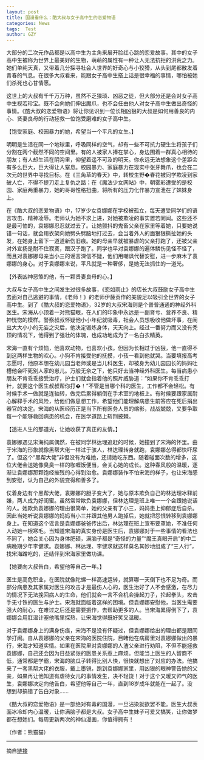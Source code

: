```yaml
---
layout: post
title: 国漫看什么：酷大叔与女子高中生的恋爱物语
categories: News
tags:  Test
author: GZY
---
```


大部分的二次元作品都是以高中生为主角来展开脸红心跳的恋爱故事。其中的女子高中生被称为世界上最美好的生物，萌萌的属性有一种让人无法抗拒的洪荒之力。她们单纯天真，又带着几分探寻社会人世界的好奇心与小狡猾，从头到尾都散发着青春的气息。在很多大叔看来，能跟女子高中生搭上话是很幸福的事情，哪怕被她们杀死也心甘情愿。

这世上的大叔有千千万万种，虽然不乏猥琐、凶恶之徒，但大部分还是会对女子高中生视若珍宝。既不会向她们伸出魔爪，也不会任由他人对女子高中生做出奇怪的事情。《酷大叔的恋爱物语》将让你见识到一位长相凶狠的大叔是如何用善良的内心、贤妻良母的行动拯救一位饱受磨难的女子高中生。

【饱受家庭、校园暴力的她，希望当一个平凡的女生。】

明明是生活在同一个地球里，呼吸同样的空气，却有一些不可抗力硬生生将孩子们分割在两个截然不同的空间里。有的人被家人捧在掌心，身边围着一群真心相待的朋友；有人却生活在阴沟里，仰望着遥不可及的明天。你永远无法想象这个差距会有多么巨大，巨大得让人窒息。校园暴力、家庭暴力在现实中张牙舞爪，也会在二次元的世界中寻找目标。在《三角草的春天》中，转校生野�春花被同学欺凌到家破人亡，不得不提刀走上复仇之路；在《魔法少女网站》中，朝雾彩遭受的是校园、家庭两重暴力，她的哥哥性格扭曲，将所有的压力化作暴力宣泄在了妹妹身上。

在《酷大叔的恋爱物语》中，17岁少女袁娜娜在学校被孤立，每天遭受同学们的语言攻击、精神凌辱。老师认为她不求上进，对她被欺凌的事实置若罔闻。这些还不是最可怕的，袁娜娜忍忍就过去了。让她颤抖的鬼畜父亲在家里等着她，只要她说错一句话，就会用衣架向她劈头劈脑地打过去，会当着外人的面狠狠撕扯她的头发，在她身上留下一道道新伤旧痕。她的母亲早就被暴虐的父亲打跑了，还被父亲对外宣扬是耐不住寂寞，跟汉子跑了。同学也早对袁娜娜的遍体鳞伤见怪不怪了，而且对袁娜娜母亲当小三的谣言深信不疑，他们用嘲讽代替安慰，进一步麻木了袁娜娜的身心。对于袁娜娜来说，平凡就是一种奢侈，是她无法抓住的一道光。

【外表凶神恶煞的他，有一颗贤妻良母的心。】

大叔与女子高中生之间发生过很多故事，《恋如雨止》的店长大叔鼓励女子高中生去面对自己逃避的事情，《老师！》的老师伊藤贡作的美貌足以吸引全世界的女子高中生。到了《酷大叔的恋爱物语》，32岁的大叔宋海则是个普普通通的神经外科医生。宋海从小顶着一对熊猫眼，在人们的印象中永远是一副肾亏、营养不良、精神恍惚的模样。警察叔叔怀疑他小小年纪就吸毒，社会人员想吸收他做坏事，在闹出大大小小的无妄之灾后，他决定锻炼身体，天天向上。经过一番努力而又没有秃顶的情况下，他得到了强壮的体魄，也成功地成为了一名白衣精英。

宋海一直有个烦恼，他喜欢动物，也喜欢小孩。但因为长相过于凶狠，他一直得不到这两样生物的欢心。小狗不肯接受他的抚摸，小孩一看到他就哭。当要填报高考志愿时，他原本想在幼儿园当老师或是当儿科医生，却被身为幼儿园园长的妈妈吐槽他会吓死别人家的崽儿。万般无奈之下，他只好去当神经外科医生。每当病患小朋友不肯乖乖接受治疗，护士们就会指着他的照片威胁道：“如果你不肯乖乖打针，就要这个医生叔叔帮你打�！”不管是当哪个科的医生，工作都不会轻松。有时候手术一做就是连轴转，做完后累得躺倒在手术室的地板上。有时候要跟家属耐心解释手术的风险，给他们做思想工作，希望他们能理解病患生前答应在死后捐出器官的决定。宋海的从医经历正是当下所有医务人员的缩影，战战兢兢，又要争取每一个能够救回病患的机会，在医学道路上斩荆披棘。

【透进人生的那道光，让她收获了真正的友情。】

袁娜娜遇见宋海纯属偶然，在被同学林达理追赶的时候，她撞到了宋海的怀里。由于宋海的形象就像黑帮大佬一样过于骇人，林达理转身就跑，袁娜娜怂得都快吓尿了。但这个“黑帮大佬”非但没有为难她，还请她吃东西。随着碰面次数的增多，这位大佬会送她像臭臭一样的咖喱饭便当，会关心她的成长。这种春风般的温暖，逐渐让袁娜娜那颗饱经摧残的心得到治愈。袁娜娜装作不怕宋海的样子，也让宋海感到安慰，认为自己的外貌变得和善多了。

仗着身边有个黑帮大佬，袁娜娜的胆子变大了，她与原本欺负自己的林达理冰释前嫌，两人成为好闺蜜。虽然常常欺负袁娜娜，但林达理是班上唯一一个会跟她说话的人。她欺负袁娜娜的理由很简单，她的父亲有了小三，妈妈患上抑郁症后自杀。因此当她听说袁娜娜的妈妈当小三并跟其他男人跑掉后，她就把怨恨转移到袁娜娜身上。在知道这个谣言是袁娜娜爸爸传出后，林达理在班上宣布要罩她，不准任何人动她一根寒毛。当知道宋海的真实身份是医生后，袁娜娜对于一些事情的看法也不同了，她会关心因为身体肥硕，满脑子都是“奇怪的力量”“魔王真眼开启”的中二病晚期少年李健求。袁娜娜、林达理、李健求就这样莫名其妙地组成了“三人行”，找宋海蹭吃的，还结伴到宋海家里做功课。

【她要向大叔告白，希望他等自己一年。】

医生是高危职业，在医院就像陀螺一样高速运转，就算哪一天倒下也不足为奇。而部分病患及其家属对医生的攻击才是最伤人心的，医生治好了人不会感激，在尽力的情况下无法挽回病人的生命，他们就会一言不合机会操起刀子，抡起拳头，攻击手无寸铁的医生与护士。宋海就面临着这样的困境。但袁娜娜安慰他，当医生需要强大的耐心，在难过之后还是需要振作，去帮助更多的人。当宋海累得倒下了，袁娜娜会用肛温计塞他嘴里探热，让宋海觉得既好笑又温暖。

对于袁娜娜身上的满身伤痕，宋海不是没有怀疑过，但袁娜娜给出的理由都是跟同学打闹。自从袁娜娜的父亲在宋海的医院住院，目睹他在病房里对袁娜娜做出的暴行，宋海才知道实情。如果在医院里对袁娜娜的人渣父亲进行劝阻，不但不能拯救袁娜娜，自己还会因为日益紧张的医患关系惹上麻烦。但能当上医生的人智商不低，通常都是学霸，宋海的脑瓜子转得比别人快，很快就想出了对应的办法。他搞来了一套黑帮大佬的衣服，戴上墨镜，跑到袁娜娜家里，用凶狠的眼神警告她的父亲，如果再让他知道有虐待女儿的事情发生，决不轻饶！对于这个又暖又帅气的医生，袁娜娜决定向他告白，希望他等自己一年，直到18岁成年就能在一起了。没想到却搞错了告白对象……

《酷大叔的恋爱物语》是一部绝对有毒的国漫，一旦沾染就欲罢不能。医生大叔表面冰冷却内心温暖，让你满脑子都是大叔。女子高中生妹子可爱又搞笑，让你做梦都在想她们。每周更新两次的神仙漫画，你值得拥有！

（作者：熊猫猫）

*****

摘自[链接](http://new.qq.com/cmsn/20181224/20181224005008.html)